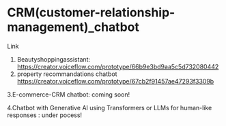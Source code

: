 # CRM(customer-relationship-management)_chatbot

Link 
1. Beautyshoppingassistant:
   https://creator.voiceflow.com/prototype/66b9e3bd9aa5c5d732080442
2. property recommandations chatbot
   https://creator.voiceflow.com/prototype/67cb2f91457ae47293f3309b
   
3.E-commerce-CRM chatbot:
  coming soon!
  
4.Chatbot with Generative AI using Transformers or LLMs for human-like responses :
  under pocess!

